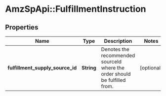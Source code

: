 # AmzSpApi::FulfillmentInstruction

## Properties
Name | Type | Description | Notes
------------ | ------------- | ------------- | -------------
**fulfillment_supply_source_id** | **String** | Denotes the recommended sourceId where the order should be fulfilled from. | [optional] 

